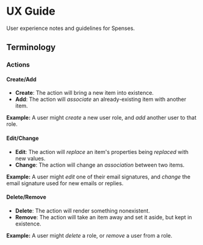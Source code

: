# UX Guide

User experience notes and guidelines for Spenses.

## Terminology

### Actions

#### Create/Add

- **Create**: The action will bring a new item into existence.
- **Add**: The action will *associate* an already-existing item with another
  item.

**Example:** A user might *create* a new user role, and *add* another user to
that role.

#### Edit/Change

- **Edit**: The action will *replace* an item's properties being *replaced*
  with new values.
- **Change**: The action will change an *association* between two items.

**Example:** A user might *edit* one of their email signatures, and *change* the
email signature used for new emails or replies.

#### Delete/Remove

- **Delete**: The action will render something nonexistent.
- **Remove**: The action will take an item away and set it aside, but kept in
  existence.

**Example:** A user might *delete* a role, or *remove* a user from a role.
